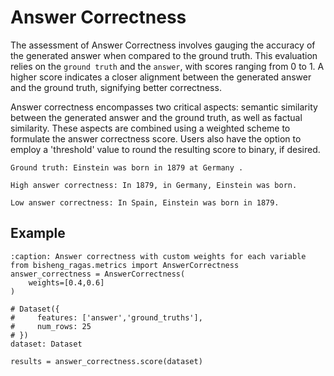 # Answer Correctness

The assessment of Answer Correctness involves gauging the accuracy of the generated answer when compared to the ground truth. This evaluation relies on the `ground truth` and the `answer`, with scores ranging from 0 to 1. A higher score indicates a closer alignment between the generated answer and the ground truth, signifying better correctness.

Answer correctness encompasses two critical aspects: semantic similarity between the generated answer and the ground truth, as well as factual similarity. These aspects are combined using a weighted scheme to formulate the answer correctness score. Users also have the option to employ a 'threshold' value to round the resulting score to binary, if desired.


```{hint}
Ground truth: Einstein was born in 1879 at Germany .

High answer correctness: In 1879, in Germany, Einstein was born. 

Low answer correctness: In Spain, Einstein was born in 1879. 
```


## Example

```{code-block} python
:caption: Answer correctness with custom weights for each variable
from bisheng_ragas.metrics import AnswerCorrectness
answer_correctness = AnswerCorrectness(
    weights=[0.4,0.6]
)

# Dataset({
#     features: ['answer','ground_truths'],
#     num_rows: 25
# })
dataset: Dataset

results = answer_correctness.score(dataset)

```